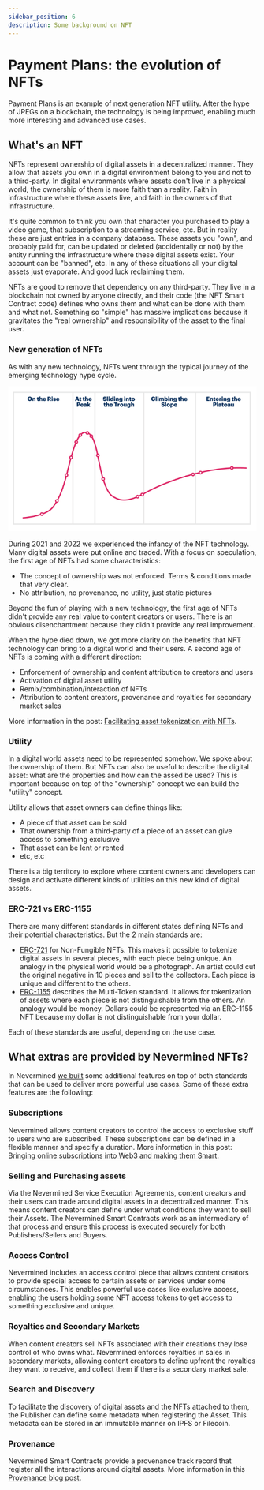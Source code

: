 ```yaml
---
sidebar_position: 6
description: Some background on NFT
---
```


# Payment Plans: the evolution of NFTs

Payment Plans is an example of next generation NFT utility. After the hype of JPEGs on a blockchain, the technology is being improved, enabling much more interesting and advanced use cases. 

## What's an NFT

NFTs represent ownership of digital assets in a decentralized manner. They allow that assets you own in a digital environment belong to you and not to a third-party.
In digital environments where assets don't live in a physical world, the ownership of them is more faith than a reality. Faith in infrastructure where these assets live, and faith in the owners of that infrastructure.

It's quite common to think you own that character you purchased to play a video game, that subscription to a streaming service, etc. But in reality these are just entries in a company database. These assets you "own", and probably paid for, can be updated or deleted (accidentally or not) by the entity running the infrastructure where these digital assets exist. Your account can be "banned", etc. In any of these situations all your digital assets just evaporate. And good luck reclaiming them.

NFTs are good to remove that dependency on any third-party. They live in a blockchain not owned by anyone directly, and their code (the NFT Smart Contract code) defines who owns them and what can be done with them and what not. Something so "simple" has massive implications because it gravitates the "real ownership" and responsibility of the asset to the final user.

### New generation of NFTs

As with any new technology, NFTs went through the typical journey of the emerging technology hype cycle.

![Emerging Technologies Hype Cycle](/images/hype_cycle.png)

During 2021 and 2022 we experienced the infancy of the NFT technology. Many digital assets were put online and traded. With a focus on speculation, the first age of NFTs had some characteristics:

* The concept of ownership was not enforced. Terms & conditions made that very clear.
* No attribution, no provenance, no utility, just static pictures

Beyond the fun of playing with a new technology, the first age of NFTs didn't provide any real value to content creators or users. There is an obvious disenchantment because they didn't provide any real improvement.

When the hype died down, we got more clarity on the benefits that NFT technology can bring to a digital world and their users. A second age of NFTs is coming with a different direction:

* Enforcement of ownership and content attribution to creators and users
* Activation of digital asset utility
* Remix/combination/interaction of NFTs
* Attribution to content creators, provenance and royalties for secondary market sales

More information in the post: [Facilitating asset tokenization with NFTs](https://medium.com/nevermined-io/facilitating-asset-tokenization-with-nfts-3f725bfd51e2).

### Utility

In a digital world assets need to be represented somehow. We spoke about the ownership of them. But NFTs can also be useful to describe the digital asset: what are the properties and how can the assed be used? This is important because on top of the "ownership" concept we can build the "utility" concept. 

Utility allows that asset owners can define things like:

* A piece of that asset can be sold
* That ownership from a third-party of a piece of an asset can give access to something exclusive
* That asset can be lent or rented
* etc, etc

There is a big territory to explore where content owners and developers can design and activate different kinds of utilities on this new kind of digital assets.

### ERC-721 vs ERC-1155

There are many different standards in different states defining NFTs and their potential characteristics. But the 2 main standards are:

* [ERC-721](https://ethereum.org/en/developers/docs/standards/tokens/erc-721/) for Non-Fungible NFTs. This makes it possible to tokenize digital assets in several pieces, with  each piece being unique. An analogy in the physical world would be a photograph. An artist could cut the original negative in 10 pieces and sell to the collectors. Each piece is unique and different to the others.
* [ERC-1155](https://ethereum.org/en/developers/docs/standards/tokens/erc-1155/) describes the Multi-Token standard. It allows for tokenization of assets where each piece is not distinguishable from the others. An analogy would be money. Dollars could be represented via an ERC-1155 NFT because my dollar is not distinguishable from your dollar.

Each of these standards are useful, depending on the use case. 

## What extras are provided by Nevermined NFTs?

In Nevermined [we built](https://github.com/nevermined-io/contracts/tree/master/contracts/token) some additional features on top of both standards that can be used to deliver more powerful use cases.
Some of these extra features are the following:

### Subscriptions

Nevermined allows content creators to control the access to exclusive stuff to users who are subscribed. These subscriptions can be defined in a flexible manner and specify a duration. More information in this post: [Bringing online subscriptions into Web3 and making them Smart](https://medium.com/nevermined-io/bringing-online-subscriptions-into-web3-with-nfts-5fc2e9570122).

### Selling and Purchasing assets

Via the Nevermined Service Execution Agreements, content creators and their users can trade around digital assets in a decentralized manner. This means content creators can define under what conditions they want to sell their Assets. The Nevermined Smart Contracts work as an intermediary of that process and ensure this process is executed securely for both Publishers/Sellers and Buyers.

### Access Control

Nevermined includes an access control piece that allows content creators to provide special access to certain assets or services under some circumstances. This enables powerful use cases like exclusive access, enabling the users holding some NFT access tokens to get access to something exclusive and unique.

### Royalties and Secondary Markets

When content creators sell NFTs associated with their creations they lose control of who owns what. Nevermined enforces royalties in sales in secondary markets, allowing content creators to define upfront the royalties they want to receive, and collect them if there is a secondary market sale.

### Search and Discovery

To facilitate the discovery of digital assets and the NFTs attached to them, the Publisher can define some metadata when registering the Asset. This metadata can be stored in an immutable manner on IPFS or Filecoin.

### Provenance

Nevermined Smart Contracts provide a provenance track record that register all the interactions around digital assets. More information in this [Provenance blog post](https://medium.com/nevermined-io/provenance-everything-has-a-story-behind-1275e3693d3f).

